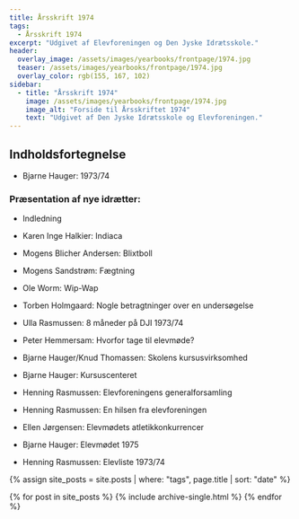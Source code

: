 ```yaml
---
title: Årsskrift 1974
tags:
  - Årsskrift 1974
excerpt: "Udgivet af Elevforeningen og Den Jyske Idrætsskole."
header:
  overlay_image: /assets/images/yearbooks/frontpage/1974.jpg
  teaser: /assets/images/yearbooks/frontpage/1974.jpg
  overlay_color: rgb(155, 167, 102)
sidebar:
  - title: "Årsskrift 1974"
    image: /assets/images/yearbooks/frontpage/1974.jpg
    image_alt: "Forside til Årsskriftet 1974"
    text: "Udgivet af Den Jyske Idrætsskole og Elevforeningen."
---
```


## Indholdsfortegnelse

- Bjarne Hauger: 1973/74

### Præsentation af nye idrætter:

- Indledning
- Karen Inge Halkier: Indiaca
- Mogens Blicher Andersen: Blixtboll
- Mogens Sandstrøm: Fægtning
- Ole Worm: Wip-Wap

- Torben Holmgaard: Nogle betragtninger over en undersøgelse
- Ulla Rasmussen: 8 måneder på DJI 1973/74
- Peter Hemmersam: Hvorfor tage til elevmøde?
- Bjarne Hauger/Knud Thomassen: Skolens kursusvirksomhed
- Bjarne Hauger: Kursuscenteret
- Henning Rasmussen: Elevforeningens generalforsamling
- Henning Rasmussen: En hilsen fra elevforeningen
- Ellen Jørgensen: Elevmødets atletikkonkurrencer
- Bjarne Hauger: Elevmødet 1975
- Henning Rasmussen: Elevliste 1973/74

{% assign site_posts = site.posts | where: "tags", page.title | sort: "date" %}

<div class="grid__wrapper">
  {% for post in site_posts %}
    {% include archive-single.html %}
  {% endfor %}
</div>
